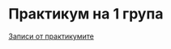 # Практикум на 1 група
[Записи от практикумите](https://drive.google.com/drive/folders/1xwjK4JYI5lm9ySMgNpT4ZhBoqzVhHYYV?usp=sharing)